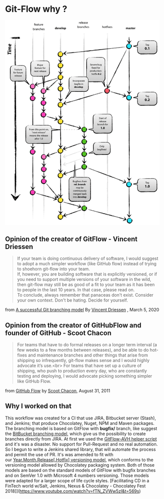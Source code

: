 # Git-Flow why ?
![GitFlow](./media/gitflow.png)
## Opinion of the creator of GitFlow - Vincent Driessen
> If your team is doing continuous delivery of software, I would suggest to adopt a much simpler workflow (like GitHub flow) instead of trying to shoehorn git-flow into your team.<br/>
> If, however, you are building software that is explicitly versioned, or if you need to support multiple versions of your software in the wild, then git-flow may still be as good of a fit to your team as it has been to people in the last 10 years. In that case, please read on.<br/>
> To conclude, always remember that panaceas don't exist. Consider your own context. Don't be hating. Decide for yourself.

from [A successful Git branching model](https://nvie.com/posts/a-successful-git-branching-model/) By [Vincent Driessen](https://nvie.com/about/) , March 5, 2020

## Opinion from the creator of GitHubFlow and founder of GitHub - Scoot Chacon
> For teams that have to do formal releases on a longer term interval (a few weeks to a few months between releases), and be able to do hot-fixes and maintenance branches and other things that arise from shipping so infrequently, git-flow makes sense and I would highly advocate it’s use.<br\>
> For teams that have set up a culture of shipping, who push to production every day, who are constantly testing and deploying, I would advocate picking something simpler like GitHub Flow.

from [GitHub Flow](http://scottchacon.com/2011/08/31/github-flow.html) by [Scoot Chacon](http://scottchacon.com/2011/08/31/github-flow.html), August 31, 2011

## Why I worked on that

  This workflow was created for a  CI that use JIRA, Bitbucket server (Stash), and Jenkins; that produce Chocolatey, Nuget, NPM and Maven packages. The branching model is based on GitFlow with **bugfix/** branch, like suggest  the [BitBucket branching model](https://confluence.atlassian.com/bitbucketserver057/using-branches-in-bitbucket-server-945543608.html?utm_campaign=in-app-help&utm_medium=in-app-help&utm_source=stash), which give us the possibility to create branches directly from JIRA.
  At first we used the [GitFlow-AVH helper script](https://github.com/petervanderdoes/gitflow-avh) and it's was a disaster. No support for Pull-Request and no real automation. So I begun to write a Jenkins shared library, that will automate the process and permit the use of PR.
  It's was amended to fit with our [Year.Month.Release\[.Hotfix\] versioning model](Year.Month.Release[.Hotfix]+versioning+model.html), which conforms to the versioning model allowed by Chocolatey packaging system. Both of those models are based on the standard models of GitFlow with bugfix branches and on SemVer 1.0 with Microsoft 4 numbers versioning. Those models were adapted for a larger scope of life cycle styles.
  [Facilitating CD in a FinTech world w/Salt, Jenkins, Nexus & Chocolatey - Chocolatey Fest 2018]](https://www.youtube.com/watch?v=fTN_ZVWw5zI&t=569s)
